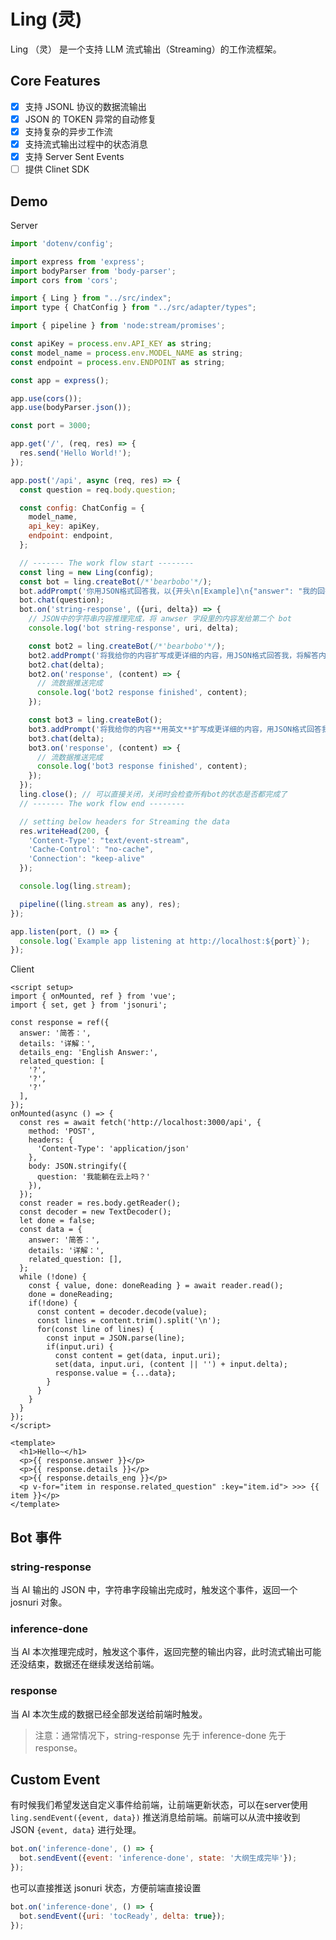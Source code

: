 # Ling (灵)

Ling （灵） 是一个支持 LLM 流式输出（Streaming）的工作流框架。

## Core Features

- [x] 支持 JSONL 协议的数据流输出
- [x] JSON 的 TOKEN 异常的自动修复
- [x] 支持复杂的异步工作流
- [x] 支持流式输出过程中的状态消息
- [x] 支持 Server Sent Events
- [ ] 提供 Clinet SDK

## Demo

Server 

```js
import 'dotenv/config';

import express from 'express';
import bodyParser from 'body-parser';
import cors from 'cors';

import { Ling } from "../src/index";
import type { ChatConfig } from "../src/adapter/types";

import { pipeline } from 'node:stream/promises';

const apiKey = process.env.API_KEY as string;
const model_name = process.env.MODEL_NAME as string;
const endpoint = process.env.ENDPOINT as string;

const app = express();

app.use(cors());
app.use(bodyParser.json());

const port = 3000;

app.get('/', (req, res) => {
  res.send('Hello World!');
});

app.post('/api', async (req, res) => {
  const question = req.body.question;

  const config: ChatConfig = {
    model_name,
    api_key: apiKey,
    endpoint: endpoint,
  };

  // ------- The work flow start --------
  const ling = new Ling(config);
  const bot = ling.createBot(/*'bearbobo'*/);
  bot.addPrompt('你用JSON格式回答我，以{开头\n[Example]\n{"answer": "我的回答"}');
  bot.chat(question);
  bot.on('string-response', ({uri, delta}) => {
    // JSON中的字符串内容推理完成，将 anwser 字段里的内容发给第二个 bot
    console.log('bot string-response', uri, delta);

    const bot2 = ling.createBot(/*'bearbobo'*/);
    bot2.addPrompt('将我给你的内容扩写成更详细的内容，用JSON格式回答我，将解答内容的详细文字放在\'details\'字段里，将2-3条相关的其他知识点放在\'related_question\'字段里。\n[Example]\n{"details": "我的详细回答", "related_question": ["相关知识内容",...]}');
    bot2.chat(delta);
    bot2.on('response', (content) => {
      // 流数据推送完成
      console.log('bot2 response finished', content);
    });

    const bot3 = ling.createBot();
    bot3.addPrompt('将我给你的内容**用英文**扩写成更详细的内容，用JSON格式回答我，将解答内容的详细英文放在\'details_eng\'字段里。\n[Example]\n{"details_eng": "my answer..."}');
    bot3.chat(delta);
    bot3.on('response', (content) => {
      // 流数据推送完成
      console.log('bot3 response finished', content);
    });
  });
  ling.close(); // 可以直接关闭，关闭时会检查所有bot的状态是否都完成了
  // ------- The work flow end --------

  // setting below headers for Streaming the data
  res.writeHead(200, {
    'Content-Type': "text/event-stream",
    'Cache-Control': "no-cache",
    'Connection': "keep-alive"
  });

  console.log(ling.stream);

  pipeline((ling.stream as any), res);
});

app.listen(port, () => {
  console.log(`Example app listening at http://localhost:${port}`);
});
```

Client

```vue
<script setup>
import { onMounted, ref } from 'vue';
import { set, get } from 'jsonuri';

const response = ref({
  answer: '简答：',
  details: '详解：',
  details_eng: 'English Answer:',
  related_question: [
    '?',
    '?',
    '?'
  ],
});
onMounted(async () => {
  const res = await fetch('http://localhost:3000/api', {
    method: 'POST',
    headers: {
      'Content-Type': 'application/json'
    },
    body: JSON.stringify({
      question: '我能躺在云上吗？'
    }),
  });
  const reader = res.body.getReader();
  const decoder = new TextDecoder();
  let done = false;
  const data = {
    answer: '简答：',
    details: '详解：',
    related_question: [],
  };
  while (!done) {
    const { value, done: doneReading } = await reader.read();
    done = doneReading;
    if(!done) {
      const content = decoder.decode(value);
      const lines = content.trim().split('\n');
      for(const line of lines) {
        const input = JSON.parse(line);
        if(input.uri) {
          const content = get(data, input.uri);
          set(data, input.uri, (content || '') + input.delta);
          response.value = {...data};
        }
      }
    }
  }
});
</script>

<template>
  <h1>Hello~</h1>
  <p>{{ response.answer }}</p>
  <p>{{ response.details }}</p>
  <p>{{ response.details_eng }}</p>
  <p v-for="item in response.related_question" :key="item.id"> >>> {{ item }}</p>
</template>
```

## Bot 事件

### string-response

当 AI 输出的 JSON 中，字符串字段输出完成时，触发这个事件，返回一个 josnuri 对象。

### inference-done

当 AI 本次推理完成时，触发这个事件，返回完整的输出内容，此时流式输出可能还没结束，数据还在继续发送给前端。

### response

当 AI 本次生成的数据已经全部发送给前端时触发。

> 注意：通常情况下，string-response 先于 inference-done 先于 response。

## Custom Event

有时候我们希望发送自定义事件给前端，让前端更新状态，可以在server使用 `ling.sendEvent({event, data})` 推送消息给前端。前端可以从流中接收到 JSON `{event, data}` 进行处理。

```js
bot.on('inference-done', () => {
  bot.sendEvent({event: 'inference-done', state: '大纲生成完毕'});
});
```

也可以直接推送 jsonuri 状态，方便前端直接设置

```js
bot.on('inference-done', () => {
  bot.sendEvent({uri: 'tocReady', delta: true});
});
```
